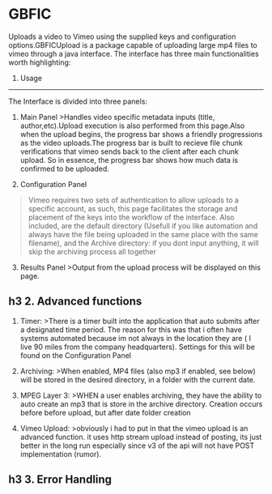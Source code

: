 GBFIC
=====

Uploads a video to Vimeo using the supplied keys and configuration options.GBFICUpload is a package capable of uploading large mp4 files to vimeo through a java interface. The interface has three main functionalities worth highlighting:

1. Usage
-----------------

   The Interface is divided into three panels:
   
   1. Main Panel 
    >Handles video specific metadata inputs (title, author,etc).Upload execution is also performed from this page.Also when the upload begins, the progress bar shows a friendly progressions as the video uploads.The progress bar is built to recieve file chunk verifications that vimeo sends back to the client after each chunk upload. So in essence, the progress bar shows how much data is confirmed to be uploaded.
    
   2. Configuration Panel 
   >Vimeo requires two sets of authentication to allow uploads to a specific account, as such, this page facilitates the storage and placement of the keys into the workflow of the interface. Also included, are the default directory (Usefull if you like automation and always have the file being uploaded in the same place with the same filename), and the Archive directory: if you dont input anything, it will skip the archiving process all together

   3. Results Panel
    >Output from the upload process will be displayed on this page. 
      
h3 2. Advanced functions
------------------------
   
   1. Timer: >There is a timer built into the application that auto submits after a designated time period. The reason for this was that i often have systems automated because im not always in the location they are ( I live 90 miles from the company headquarters). Settings for this will be found on the Configuration Panel

   2. Archiving: >When enabled, MP4 files (also mp3 if enabled, see below) will be stored in the desired directory, in a folder with the current date. 

   3. MPEG Layer 3: >WHEN a user enables archiving, they have the ability to auto create an mp3 that is store in the archive directory. Creation occurs before before upload, but after date folder creation

   4. Vimeo Upload: >obviously i had to put in that the vimeo upload is an advanced function. it uses http stream upload instead of posting, its just better in the long run especially since v3 of the api will not have POST implementation (rumor).
   
h3 3. Error Handling
--------------------
